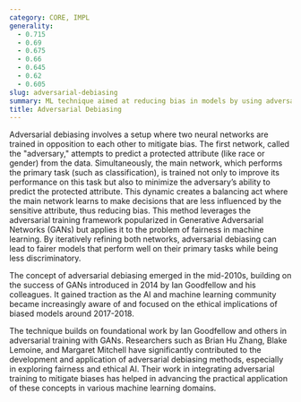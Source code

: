 ```yaml
---
category: CORE, IMPL
generality:
  - 0.715
  - 0.69
  - 0.675
  - 0.66
  - 0.645
  - 0.62
  - 0.605
slug: adversarial-debiasing
summary: ML technique aimed at reducing bias in models by using adversarial training, where one network tries to predict sensitive attributes and another tries to prevent it.
title: Adversarial Debiasing
---
```


Adversarial debiasing involves a setup where two neural networks are trained in opposition to each other to mitigate bias. The first network, called the "adversary," attempts to predict a protected attribute (like race or gender) from the data. Simultaneously, the main network, which performs the primary task (such as classification), is trained not only to improve its performance on this task but also to minimize the adversary’s ability to predict the protected attribute. This dynamic creates a balancing act where the main network learns to make decisions that are less influenced by the sensitive attribute, thus reducing bias. This method leverages the adversarial training framework popularized in Generative Adversarial Networks (GANs) but applies it to the problem of fairness in machine learning. By iteratively refining both networks, adversarial debiasing can lead to fairer models that perform well on their primary tasks while being less discriminatory.

The concept of adversarial debiasing emerged in the mid-2010s, building on the success of GANs introduced in 2014 by Ian Goodfellow and his colleagues. It gained traction as the AI and machine learning community became increasingly aware of and focused on the ethical implications of biased models around 2017-2018.

The technique builds on foundational work by Ian Goodfellow and others in adversarial training with GANs. Researchers such as Brian Hu Zhang, Blake Lemoine, and Margaret Mitchell have significantly contributed to the development and application of adversarial debiasing methods, especially in exploring fairness and ethical AI. Their work in integrating adversarial training to mitigate biases has helped in advancing the practical application of these concepts in various machine learning domains.
